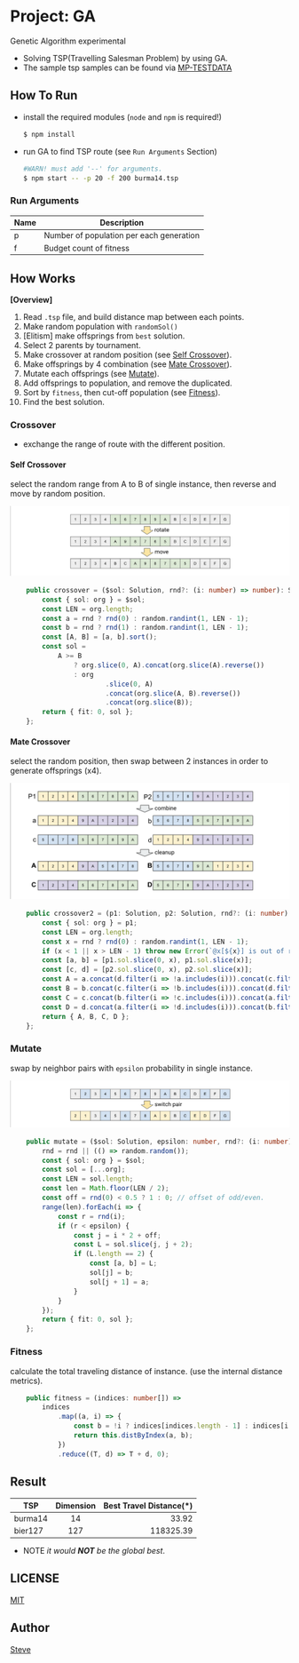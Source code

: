 # Project: GA

Genetic Algorithm experimental

- Solving TSP(Travelling Salesman Problem) by using GA.
- The sample tsp samples can be found via [MP-TESTDATA](http://elib.zib.de/pub/mp-testdata/tsp/tsplib/tsp/index.html)


## How To Run

* install the required modules  (`node` and `npm` is required!)

    ```sh
    $ npm install
    ```

* run GA to find TSP route (see `Run Arguments` Section)

    ```sh
    #WARN! must add '--' for arguments.
    $ npm start -- -p 20 -f 200 burma14.tsp
    ```


### Run Arguments

| Name      | Description |
|--         |--  |
| p         | Number of population per each generation |
| f         | Budget count of fitness |


## How Works

**[Overview]**

1. Read `.tsp` file, and build distance map between each points.
1. Make random population with `randomSol()`
1. [Elitism] make offsprings from `best` solution.
1. Select 2 parents by tournament.
1. Make crossover at random position (see [Self Crossover](#self-crossover)).
1. Make offsprings by 4 combination (see [Mate Crossover](#mate-crossover)).
1. Mutate each offsprings (see [Mutate](#mutate)).
1. Add offsprings to population, and remove the duplicated.
1. Sort by `fitness`, then cut-off population (see [Fitness](#fitness)).
1. Find the best solution.


### Crossover

- exchange the range of route with the different position.


#### Self Crossover

select the random range from A to B of single instance, then reverse and move by random position.

![](assets/crossover.png)

```ts
    public crossover = ($sol: Solution, rnd?: (i: number) => number): Solution => {
        const { sol: org } = $sol;
        const LEN = org.length;
        const a = rnd ? rnd(0) : random.randint(1, LEN - 1);
        const b = rnd ? rnd(1) : random.randint(1, LEN - 1);
        const [A, B] = [a, b].sort();
        const sol =
            A >= B
                ? org.slice(0, A).concat(org.slice(A).reverse())
                : org
                        .slice(0, A)
                        .concat(org.slice(A, B).reverse())
                        .concat(org.slice(B));
        return { fit: 0, sol };
    };
```


#### Mate Crossover

select the random position, then swap between 2 instances in order to generate offsprings (x4).

![](assets/crossover2a.png)


```ts
    public crossover2 = (p1: Solution, p2: Solution, rnd?: (i: number) => number) => {
        const { sol: org } = p1;
        const LEN = org.length;
        const x = rnd ? rnd(0) : random.randint(1, LEN - 1);
        if (x < 1 || x > LEN - 1) throw new Error(`@x[${x}] is out of range[1,${LEN - 1}]`);
        const [a, b] = [p1.sol.slice(0, x), p1.sol.slice(x)];
        const [c, d] = [p2.sol.slice(0, x), p2.sol.slice(x)];
        const A = a.concat(d.filter(i => !a.includes(i))).concat(c.filter(i => !a.includes(i)));
        const B = b.concat(c.filter(i => !b.includes(i))).concat(d.filter(i => !b.includes(i)));
        const C = c.concat(b.filter(i => !c.includes(i))).concat(a.filter(i => !c.includes(i)));
        const D = d.concat(a.filter(i => !d.includes(i))).concat(b.filter(i => !d.includes(i)));
        return { A, B, C, D };
    };
```

### Mutate

swap by neighbor pairs with `epsilon` probability in single instance.

![](assets/mutate.png)

```ts
    public mutate = ($sol: Solution, epsilon: number, rnd?: (i: number) => number): Solution => {
        rnd = rnd || (() => random.random());
        const { sol: org } = $sol;
        const sol = [...org];
        const LEN = sol.length;
        const len = Math.floor(LEN / 2);
        const off = rnd(0) < 0.5 ? 1 : 0; // offset of odd/even.
        range(len).forEach(i => {
            const r = rnd(i);
            if (r < epsilon) {
                const j = i * 2 + off;
                const L = sol.slice(j, j + 2);
                if (L.length == 2) {
                    const [a, b] = L;
                    sol[j] = b;
                    sol[j + 1] = a;
                }
            }
        });
        return { fit: 0, sol };
    };
```

### Fitness

calculate the total traveling distance of instance. (use the internal distance metrics).

```ts
    public fitness = (indices: number[]) =>
        indices
            .map((a, i) => {
                const b = !i ? indices[indices.length - 1] : indices[i - 1]; //! point to the very first node if is last.
                return this.distByIndex(a, b);
            })
            .reduce((T, d) => T + d, 0);
```

## Result


| TSP       | Dimension | Best Travel Distance(*) |
| ---       |   :---:   |          ---: |
| burma14   | 14        | 33.92         |
| bier127   | 127       | 118325.39     |

* NOTE _it would **NOT** be the global best_.


## LICENSE

[MIT](http://opensource.org/licenses/MIT)


## Author

[Steve](steve@lemoncloud.io)
